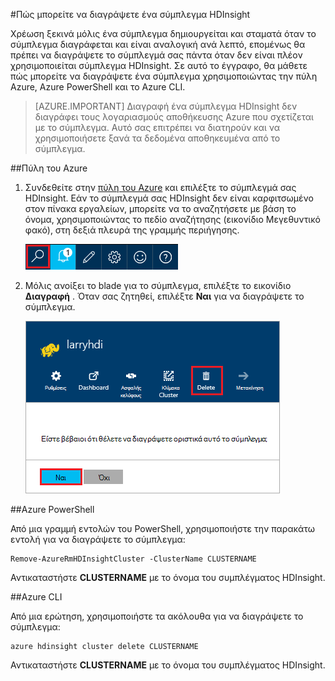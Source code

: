 <properties
pageTitle="Πώς μπορείτε να διαγράψετε ένα σύμπλεγμα HDInsight | Azure"
description="Πληροφορίες σχετικά με τους διάφορους τρόπους που μπορείτε να διαγράψετε ένα σύμπλεγμα HDInsight."
services="hdinsight"
documentationCenter=""
authors="Blackmist"
manager="jhubbard"
editor="cgronlun"/>

<tags
ms.service="hdinsight"
ms.devlang="na"
ms.topic="article"
ms.tgt_pltfrm="na"
ms.workload="big-data"
ms.date="10/28/2016"
ms.author="larryfr"/>

#<a name="how-to-delete-an-hdinsight-cluster"></a>Πώς μπορείτε να διαγράψετε ένα σύμπλεγμα HDInsight

Χρέωση ξεκινά μόλις ένα σύμπλεγμα δημιουργείται και σταματά όταν το σύμπλεγμα διαγράφεται και είναι αναλογική ανά λεπτό, επομένως θα πρέπει να διαγράψετε το σύμπλεγμά σας πάντα όταν δεν είναι πλέον χρησιμοποιείται σύμπλεγμα HDInsight. Σε αυτό το έγγραφο, θα μάθετε πώς μπορείτε να διαγράψετε ένα σύμπλεγμα χρησιμοποιώντας την πύλη Azure, Azure PowerShell και το Azure CLI.

> [AZURE.IMPORTANT] Διαγραφή ένα σύμπλεγμα HDInsight δεν διαγράφει τους λογαριασμούς αποθήκευσης Azure που σχετίζεται με το σύμπλεγμα. Αυτό σας επιτρέπει να διατηρούν και να χρησιμοποιήσετε ξανά τα δεδομένα αποθηκευμένα από το σύμπλεγμα.

##<a name="azure-portal"></a>Πύλη του Azure

1. Συνδεθείτε στην [πύλη του Azure](https://portal.azure.com) και επιλέξτε το σύμπλεγμά σας HDInsight. Εάν το σύμπλεγμά σας HDInsight δεν είναι καρφιτσωμένο στον πίνακα εργαλείων, μπορείτε να το αναζητήσετε με βάση το όνομα, χρησιμοποιώντας το πεδίο αναζήτησης (εικονίδιο Μεγεθυντικό φακό), στη δεξιά πλευρά της γραμμής περιήγησης.

    ![Αναζήτηση πύλης](./media/hdinsight-delete-cluster/navbar.png)

2. Μόλις ανοίξει το blade για το σύμπλεγμα, επιλέξτε το εικονίδιο __Διαγραφή__ . Όταν σας ζητηθεί, επιλέξτε __Ναι__ για να διαγράψετε το σύμπλεγμα.

    ![εικονίδιο διαγραφής](./media/hdinsight-delete-cluster/deletecluster.png)

##<a name="azure-powershell"></a>Azure PowerShell

Από μια γραμμή εντολών του PowerShell, χρησιμοποιήστε την παρακάτω εντολή για να διαγράψετε το σύμπλεγμα:

    Remove-AzureRmHDInsightCluster -ClusterName CLUSTERNAME

Αντικαταστήστε __CLUSTERNAME__ με το όνομα του συμπλέγματος HDInsight.

##<a name="azure-cli"></a>Azure CLI

Από μια ερώτηση, χρησιμοποιήστε τα ακόλουθα για να διαγράψετε το σύμπλεγμα:

    azure hdinsight cluster delete CLUSTERNAME
    
Αντικαταστήστε __CLUSTERNAME__ με το όνομα του συμπλέγματος HDInsight.

